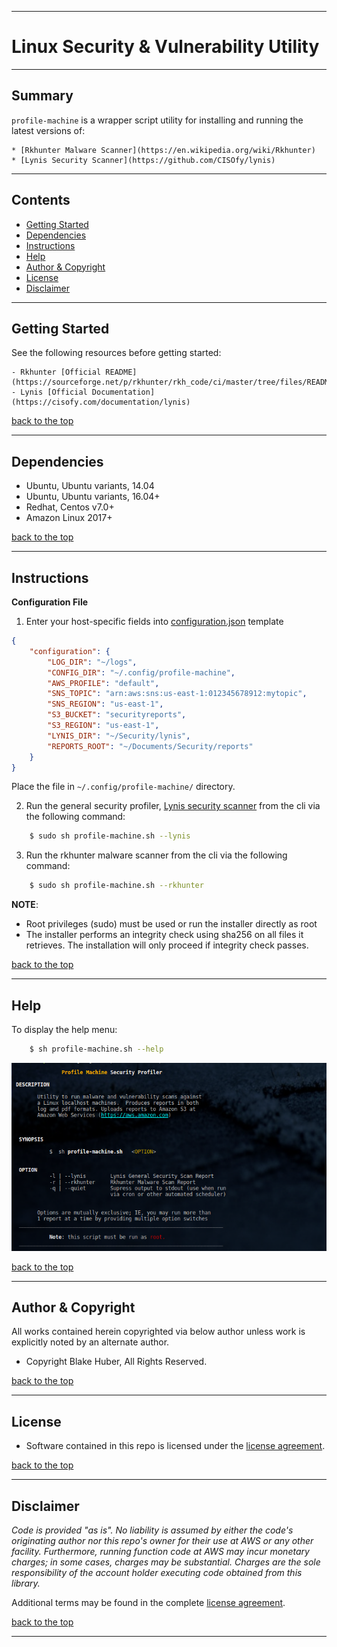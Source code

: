 * * *
# Linux Security & Vulnerability Utility
* * *

## Summary

`profile-machine` is a wrapper script utility for installing and running the latest versions of:

    * [Rkhunter Malware Scanner](https://en.wikipedia.org/wiki/Rkhunter)
    * [Lynis Security Scanner](https://github.com/CISOfy/lynis)

* * *

## Contents

* [Getting Started](#getting-started)
* [Dependencies](#dependencies)
* [Instructions](#instructions)
* [Help](#help)
* [Author & Copyright](#author-&-copyright)
* [License](#license)
* [Disclaimer](#disclaimer)


* * *

## Getting Started

See the following resources before getting started:

    - Rkhunter [Official README](https://sourceforge.net/p/rkhunter/rkh_code/ci/master/tree/files/README)
    - Lynis [Official Documentation](https://cisofy.com/documentation/lynis)

[back to the top](#linux-security-&-vulnerability-utility)

* * *

## Dependencies

* Ubuntu, Ubuntu variants, 14.04
* Ubuntu, Ubuntu variants, 16.04+
* Redhat, Centos v7.0+
* Amazon Linux 2017+

[back to the top](#linux-security-&-vulnerability-utility)

* * *

## Instructions

**Configuration File**  
1. Enter your host-specific fields into [configuration.json](./config/configuration.json) template

```json
{
    "configuration": {
        "LOG_DIR": "~/logs",
        "CONFIG_DIR": "~/.config/profile-machine",
        "AWS_PROFILE": "default",
        "SNS_TOPIC": "arn:aws:sns:us-east-1:012345678912:mytopic",
        "SNS_REGION": "us-east-1",
        "S3_BUCKET": "securityreports",
        "S3_REGION": "us-east-1",
        "LYNIS_DIR": "~/Security/lynis",
        "REPORTS_ROOT": "~/Documents/Security/reports"
    }
}
```

Place the file in `~/.config/profile-machine/` directory.


2. Run the general security profiler,  [Lynis security scanner](https://github.com/CISOfy/lynis) from the cli via the following command:

```bash
    $ sudo sh profile-machine.sh --lynis
```

3. Run the rkhunter malware scanner from the cli via the following command:

```bash
    $ sudo sh profile-machine.sh --rkhunter
```

**NOTE**:
* Root privileges (sudo) must be used or run the installer directly as root
* The installer performs an integrity check using sha256 on all files it
retrieves.  The installation will only proceed if integrity check passes.

[back to the top](#linux-security-&-vulnerability-utility)

* * *

## Help

To display the help menu:

```bash
    $ sh profile-machine.sh --help
```

[![help](./assets/help-menu.png)]((https://rawgithub.com/fstab50/gensec/master/profile-machine/assets/help-menu.png))


[back to the top](#linux-security-&-vulnerability-utility)

* * *

## Author & Copyright

All works contained herein copyrighted via below author unless work is explicitly noted by an alternate author.

* Copyright Blake Huber, All Rights Reserved.

[back to the top](#linux-security-&-vulnerability-utility)

* * *

## License

* Software contained in this repo is licensed under the [license agreement](./LICENSE.md).

[back to the top](#linux-security-&-vulnerability-utility)

* * *

## Disclaimer

*Code is provided "as is". No liability is assumed by either the code's originating author nor this repo's owner for their use at AWS or any other facility. Furthermore, running function code at AWS may incur monetary charges; in some cases, charges may be substantial. Charges are the sole responsibility of the account holder executing code obtained from this library.*

Additional terms may be found in the complete [license agreement](./LICENSE.md).

[back to the top](#linux-security-&-vulnerability-utility)

* * *
